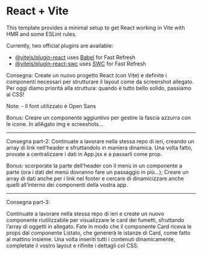 # React + Vite

This template provides a minimal setup to get React working in Vite with HMR and some ESLint rules.

Currently, two official plugins are available:

- [@vitejs/plugin-react](https://github.com/vitejs/vite-plugin-react/blob/main/packages/plugin-react/README.md) uses [Babel](https://babeljs.io/) for Fast Refresh
- [@vitejs/plugin-react-swc](https://github.com/vitejs/vite-plugin-react-swc) uses [SWC](https://swc.rs/) for Fast Refresh


Consegna:
Create un nuovo progetto React (con Vite) e definite i componenti necessari per strutturare il layout come da screenshot allegato.
Per oggi diamo priorità alla struttura: quando è tutto bello solido, passiamo al CSS!

Note: - Il font utilizzato è Open Sans

Bonus:
Creare un componente aggiuntivo per gestire la fascia azzurra con le icone.
In allAgato img e screeshots…

--------------------------------------------------------------------------------

Consegna part-2:
Continuate a lavorare nella stessa repo di ieri, creando un array di link nell’header e sfruttandolo in maniera dinamica.
Una volta fatto, provate a centralizzare i dati in App.jsx e a passarli come prop.

Bonus:
scorporate la parte dell’header con il menù in un componente a parte (ora i dati del menù dovranno fare un passaggio in più…);
Creare un array di dati anche per i link nel footer e cercare di dinamicizzare anche quelli all’interno dei componenti della vostra app.

-------------------------------------------------------------------------------

Consegna part-3:

Continuate a lavorare nella stessa repo di ieri e create un nuovo componente riutilizzabile per visualizzare le card dei fumetti, sfruttando l’array di oggetti in allegato.
Fate in modo che il componente Card riceva le props dal componente Listato, che genererà le istanze di Card, come fatto al mattino insieme.
Una volta inseriti tutti i contenuti dinamicamente, completate il vostro layout e rifinite i dettagli col CSS.